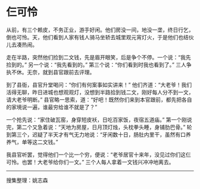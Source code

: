 # 仨可怜

从前，有三个赖皮，不务正业，游手好闲。他们房没一间，地没一垄，终日行乞，倒也可怜。天，他们看到人家有钱人骑马坐轿去城里观元宵灯火，于是他们也结伙儿去凑热闹。

走在半路，突然他们捡到二文钱，先是眉开眼笑，后是争个不停。一个说：“我先捡到的。” 另一个说：“我先看到的。” 第三个说：“你们看到时我也看到了。” 三人争执不休。无奈，就到县官跟前去评理。

到了县衙，县官升堂喝问：“你们有何案事如实讲来！” 他们齐道：“大老爷！我们活得无聊，昨日进城也想观观灯，没想到半路拾到钱二文，刚好每人分不到一文，请大老爷明断。” 县官略一思索，道：“好吧！既然你们来到本官跟前，都先把各自的家境说一遍，谁最穷给谁不就是了？”

一个抢先说：“家住破瓦窑，身穿短皮袄，日吃百家饭，夜宿五道庙。” 第一个刚说完，第二个又急着说：“天地为房屋，日月顶灯烛，头枕拳头睡，身铺肋巴骨。” 轮到第三个，迟疑了半天才有气无力地说：“牙闲数十日，肠肚内里干，虽然有口养养气，单等这二文钱。”

我县官听罢，觉得他们一个比一个穷，便说：“老爷居官十来年，没见过你们这仨可怜。也罢！大老爷给你们一文。” 三个人每人拿着一文钱兴冲冲地离去。

---

搜集整理：姚志森
